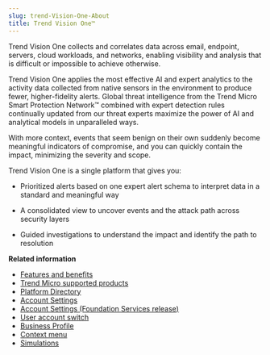 ```yaml
---
slug: trend-Vision-One-About
title: Trend Vision One™
---
```


Trend Vision One collects and correlates data across email, endpoint, servers, cloud workloads, and networks, enabling visibility and analysis that is difficult or impossible to achieve otherwise.

Trend Vision One applies the most effective AI and expert analytics to the activity data collected from native sensors in the environment to produce fewer, higher-fidelity alerts. Global threat intelligence from the Trend Micro Smart Protection Network™ combined with expert detection rules continually updated from our threat experts maximize the power of AI and analytical models in unparalleled ways.

With more context, events that seem benign on their own suddenly become meaningful indicators of compromise, and you can quickly contain the impact, minimizing the severity and scope.

Trend Vision One is a single platform that gives you:

- Prioritized alerts based on one expert alert schema to interpret data in a standard and meaningful way

- A consolidated view to uncover events and the attack path across security layers

- Guided investigations to understand the impact and identify the path to resolution

**Related information**

- [Features and benefits](features-benefits-trend-vision-one.md)
- [Trend Micro supported products](supported-products.md "Trend Vision One analyzes activity data collected by sensor products to provide intelligent, high-fidelity detections and alerts.")
- [Platform Directory](platform-directory.md "Set your Trend Vision One home page, customize the navigation bar, and opt in to or out of Trend Vision One pre-release apps and services.")
- [Account Settings](account-info-settings.md "View your account information, change your account password, and reset your two-factor authentication device.")
- [Account Settings (Foundation Services release)](account-settings-foundation.md "View your account information, change your account password, and reset your two-factor authentication device.")
- [User account switch](user-account-switch.md "Switch among multiple SAML-related user accounts to apply the permissions and asset visibility scope of the role assigned to each account.")
- [Business Profile](business-profile.md "View your business ID and update your business information.")
- [Context menu](context-menu.md "Trend Vision One provides a context menu to quickly access additional actions directly related to the console location and object type.")
- [Simulations](simulations.md "Use attack simulations to find out what Trend Vision One can uncover for you.")

